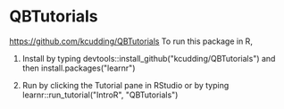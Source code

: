 # QBTutorials
https://github.com/kcudding/QBTutorials
To run this package in R, 

1. Install by typing devtools::install_github("kcudding/QBTutorials")
and then install.packages("learnr")

2. Run by clicking the Tutorial pane in RStudio
or by typing 
learnr::run_tutorial("IntroR", "QBTutorials")
